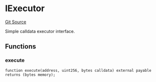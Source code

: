 # IExecutor
[Git Source](https://github.com/NaniDAO/ie/blob/f14d7018eb9d8e0d134c41b44e0923f915c5a573/src/IE.sol)

Simple calldata executor interface.


## Functions
### execute


```solidity
function execute(address, uint256, bytes calldata) external payable returns (bytes memory);
```

